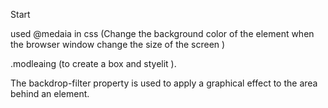 Start 

used @medaia in css (Change the background color of the <body> element  when the browser window change the size of the screen )

.modleaing (to create a box and styelit ).

The backdrop-filter property is used to apply a graphical effect to the area behind an element.